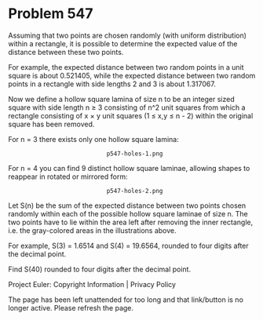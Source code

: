#   Problem 547

   Assuming that two points are chosen randomly (with uniform distribution)
   within a rectangle, it is possible to determine the expected value of the
   distance between these two points.

   For example, the expected distance between two random points in a unit
   square is about 0.521405, while the expected distance between two random
   points in a rectangle with side lengths 2 and 3 is about 1.317067.

   Now we define a hollow square lamina of size n to be an integer sized
   square with side length n ≥ 3 consisting of n^2 unit squares from which a
   rectangle consisting of x × y unit squares (1 ≤ x,y ≤ n - 2) within the
   original square has been removed.

   For n = 3 there exists only one hollow square lamina:

                                p547-holes-1.png

   For n = 4 you can find 9 distinct hollow square laminae, allowing shapes
   to reappear in rotated or mirrored form:

                                p547-holes-2.png

   Let S(n) be the sum of the expected distance between two points chosen
   randomly within each of the possible hollow square laminae of size n. The
   two points have to lie within the area left after removing the inner
   rectangle, i.e. the gray-colored areas in the illustrations above.

   For example, S(3) = 1.6514 and S(4) = 19.6564, rounded to four digits
   after the decimal point.

   Find S(40) rounded to four digits after the decimal point.

   Project Euler: Copyright Information | Privacy Policy

   The page has been left unattended for too long and that link/button is no
   longer active. Please refresh the page.

